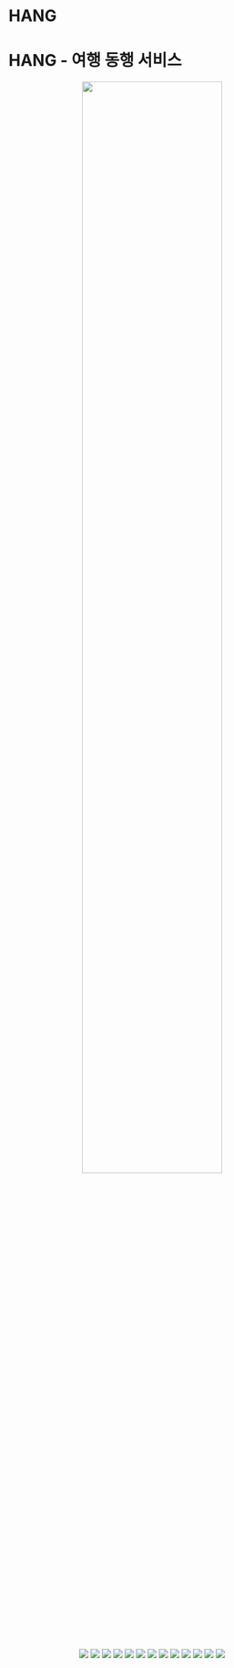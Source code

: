 # HANG

# HANG - 여행 동행 서비스

<p align='center'>
<img width='70%' src='https://user-images.githubusercontent.com/59644518/129475855-80e67a8d-22c3-4116-92df-177398cb346e.jpg'>
</p>

<p align='center'>
  <img src='https://img.shields.io/badge/React-v17.0.2-blue?logo=React'/>
  <img src="https://img.shields.io/badge/Typescript-v4.1.2-blue?logo=typescript"/>
  <img src='https://img.shields.io/badge/ReactRouter-v5.2.0-pink?logo=React Router'/>
  <img src='https://img.shields.io/badge/StyledComponents-v5.3.0-violet?logo=styled-components'/>
  <img src='https://img.shields.io/badge/Redux-v4.1.0-764ABC?logo=Redux'/>
  <img src='https://img.shields.io/badge/ReduxToolkit-v1.6.1-764ABC?'/>
  <img src='https://img.shields.io/badge/Node-v14.15.4-green?logo=Node.js'/>
  <img src='https://img.shields.io/badge/Axios-v0.21.1-pink?'/>
  <img src='https://img.shields.io/badge/socket.io-v4.1.3-white?logo=Socket.io'/>
  <img src='https://img.shields.io/badge/yarn-v1.22.11-yellow?logo=yarn'/>
  <img src='https://img.shields.io/badge/AWS-Amazon AWS-yellow?logo=Amazon AWS'/>
  <img src='https://img.shields.io/badge/prettier-v2.3.2-pink?logo=prettier'/>
  <img src='https://img.shields.io/badge/eslint-v7.31.0-yellow?logo=eslint'/>
</p>
